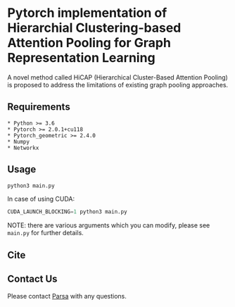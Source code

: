 
# Pytorch implementation of Hierarchial Clustering-based Attention Pooling for Graph Representation Learning

A novel method called HiCAP (Hierarchical Cluster-Based Attention Pooling) is proposed to address the limitations of existing graph pooling approaches.

## Requirements

    * Python >= 3.6
    * Pytorch >= 2.0.1+cu118
    * Pytorch_geometric >= 2.4.0
    * Numpy
    * Networkx

## Usage

```Python
python3 main.py
```
In case of using CUDA:
```python
CUDA_LAUNCH_BLOCKING=1 python3 main.py
```
NOTE: there are various arguments which you can modify, please see ```main.py``` for further details.

## Cite


## Contact Us
Please contact [Parsa](mailto:p.haddadian@ut.ac.ir) with any questions.



